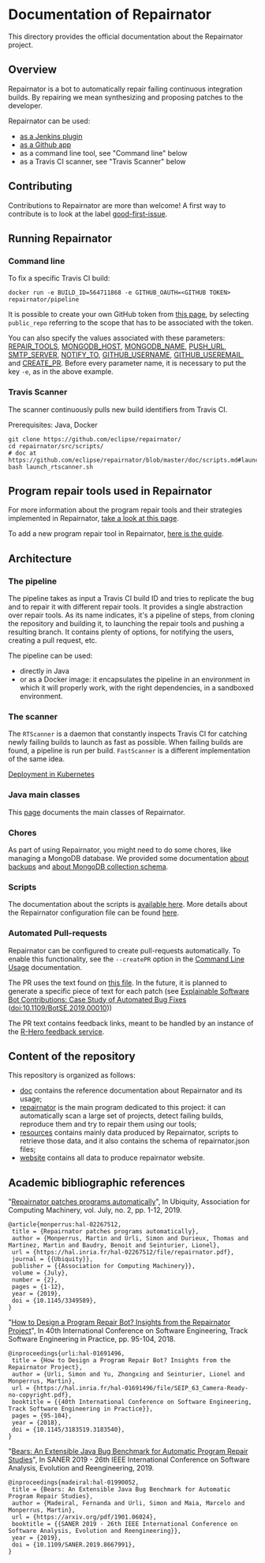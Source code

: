 # Documentation of Repairnator

This directory provides the official documentation about the Repairnator project.

## Overview

Repairnator is a bot to automatically repair failing continuous integration builds. By repairing we mean synthesizing and proposing patches to the developer.

Repairnator can be used:

* [as a Jenkins plugin](https://github.com/eclipse/repairnator/blob/master/doc/repairnator-jenkins-plugin.md)
* [as a Github app](https://github.com/eclipse/repairnator/blob/master/doc/repairnator-github-app.md)
* as a command line tool, see "Command line" below
* as a Travis CI scanner, see "Travis Scanner" below

## Contributing

Contributions to Repairnator are more than welcome!
A first way to contribute is to look at the label [good-first-issue](https://github.com/eclipse/repairnator/labels/good-first-issue).

## Running Repairnator

### Command line

To fix a specific Travis CI build:

```
docker run -e BUILD_ID=564711868 -e GITHUB_OAUTH=<GITHUB TOKEN> repairnator/pipeline
```

It is possible to create your own GitHub token from [this page](https://github.com/settings/tokens), by selecting `public_repo` referring to the scope that has to be associated with the token.

You can also specify the values associated with these parameters: [REPAIR_TOOLS](https://github.com/eclipse/repairnator/blob/a78745d1f6c0cf4d356cfc20485030fc0f18eb79/doc/repairnator-config.md#repair_tools), [MONGODB_HOST](https://github.com/eclipse/repairnator/blob/a78745d1f6c0cf4d356cfc20485030fc0f18eb79/doc/repairnator-config.md#mongodb_host), [MONGODB_NAME](https://github.com/eclipse/repairnator/blob/a78745d1f6c0cf4d356cfc20485030fc0f18eb79/doc/repairnator-config.md#mongodb_name), [PUSH_URL](https://github.com/eclipse/repairnator/blob/a78745d1f6c0cf4d356cfc20485030fc0f18eb79/doc/repairnator-config.md#push_url), [SMTP_SERVER](https://github.com/eclipse/repairnator/blob/a78745d1f6c0cf4d356cfc20485030fc0f18eb79/doc/repairnator-config.md#smtp_server), [NOTIFY_TO](https://github.com/eclipse/repairnator/blob/a78745d1f6c0cf4d356cfc20485030fc0f18eb79/doc/repairnator-config.md#notify_to), [GITHUB_USERNAME](https://github.com/eclipse/repairnator/blob/a78745d1f6c0cf4d356cfc20485030fc0f18eb79/doc/repairnator-config.md#github_username), [GITHUB_USEREMAIL](https://github.com/eclipse/repairnator/blob/a78745d1f6c0cf4d356cfc20485030fc0f18eb79/doc/repairnator-config.md#github_useremail), and [CREATE_PR](https://github.com/eclipse/repairnator/blob/a78745d1f6c0cf4d356cfc20485030fc0f18eb79/doc/repairnator-config.md#create_pr). Before every parameter name, it is necessary to put the key `-e`, as in the above example.

### Travis Scanner

The scanner continuously pulls new build identifiers from Travis CI.

Prerequisites: Java, Docker

```
git clone https://github.com/eclipse/repairnator/
cd repairnator/src/scripts/
# doc at https://github.com/eclipse/repairnator/blob/master/doc/scripts.md#launch_rtscannersh
bash launch_rtscanner.sh
```

## Program repair tools used in Repairnator
 
For more information about the program repair tools and their strategies implemented in Repairnator, [take a look at this page](repair-tools.md).

To add a new program repair tool in Repairnator, [here is the guide](add-repair-tool.md).

## Architecture

### The pipeline

The pipeline takes as input a Travis CI build ID and tries to replicate the bug and to repair it with different repair tools. It provides a single abstraction over repair tools. As its name indicates, it's a pipeline of steps, from cloning the repository and building it, to launching the repair tools and pushing a resulting branch. It contains plenty of options, for notifying the users, creating a pull request, etc.

The pipeline can be used:
* directly in Java
* or as a Docker image: it encapsulates the pipeline in an environment in which it will properly work, with the right dependencies, in a sandboxed environment.

### The scanner

The `RTScanner` is a daemon that constantly inspects Travis CI for catching newly failing builds to launch as fast as possible. When failing builds are found, a pipeline is run per build. `FastScanner` is a different implementation of the same idea.

[Deployment in Kubernetes](https://github.com/eclipse/repairnator/blob/master/doc/repairnator-kubernetes.md)

### Java main classes

This [page](main-classes.md) documents the main classes of Repairnator.

### Chores

As part of using Repairnator, you might need to do some chores, like managing a MongoDB database.
We provided some documentation [about backups](chore/managedb.md) and [about MongoDB collection schema](chore/mongo).

### Scripts

The documentation about the scripts is [available here](scripts.md). More details about the Repairnator configuration file can be found [here](repairnator-config.md).


### Automated Pull-requests

Repairnator can be configured to create pull-requests automatically.
To enable this functionality, see the `--createPR` option in the [Command Line Usage](https://github.com/eclipse/repairnator/blob/master/doc/main-classes.md) documentation.

The PR uses the text found on [this file](https://github.com/eclipse/repairnator/blob/master/src/repairnator-pipeline/src/main/resources/R-Hero-PR-text.MD). In the future, it is planned to generate a specific piece of text for each patch (see [Explainable Software Bot Contributions: Case Study of Automated Bug Fixes](http://arxiv.org/pdf/1905.02597) ([doi:10.1109/BotSE.2019.00010](https://doi.org/10.1109/BotSE.2019.00010)))

The PR text contains feedback links, meant to be handled by an instance of the [R-Hero feedback service](https://github.com/repairnator/r-hero-feedback-service).

## Content of the repository

This repository is organized as follows:

  * [doc](../doc) contains the reference documentation about Repairnator and its usage;
  * [repairnator](../repairnator) is the main program dedicated to this project: it can automatically scan a large set of projects, detect failing builds, reproduce them and try to repair them using our tools;
  * [resources](../resources) contains mainly data produced by Repairnator, scripts to retrieve those data, and it also contains the schema of repairnator.json files;
  * [website](../website) contains all data to produce repairnator website.

## Academic bibliographic references

"[Repairnator patches programs automatically](https://ubiquity.acm.org/article.cfm?id=3349589)", In Ubiquity, Association for Computing Machinery, vol. July, no. 2, pp. 1-12, 2019. 

```
@article{monperrus:hal-02267512,
 title = {Repairnator patches programs automatically},
 author = {Monperrus, Martin and Urli, Simon and Durieux, Thomas and Martinez, Martin and Baudry, Benoit and Seinturier, Lionel},
 url = {https://hal.inria.fr/hal-02267512/file/repairnator.pdf},
 journal = {{Ubiquity}},
 publisher = {{Association for Computing Machinery}},
 volume = {July},
 number = {2},
 pages = {1-12},
 year = {2019},
 doi = {10.1145/3349589},
}
```

"[How to Design a Program Repair Bot? Insights from the Repairnator Project](https://hal.inria.fr/hal-01691496/file/SEIP_63_Camera-Ready-no-copyright.pdf)", In 40th International Conference on Software Engineering, Track Software Engineering in Practice, pp. 95-104, 2018. 

```
@inproceedings{urli:hal-01691496,
 title = {How to Design a Program Repair Bot? Insights from the Repairnator Project},
 author = {Urli, Simon and Yu, Zhongxing and Seinturier, Lionel and Monperrus, Martin},
 url = {https://hal.inria.fr/hal-01691496/file/SEIP_63_Camera-Ready-no-copyright.pdf},
 booktitle = {{40th International Conference on Software Engineering, Track Software Engineering in Practice}},
 pages = {95-104},
 year = {2018},
 doi = {10.1145/3183519.3183540},
}

```

"[Bears: An Extensible Java Bug Benchmark for Automatic Program Repair Studies](https://arxiv.org/pdf/1901.06024)", In SANER 2019 - 26th IEEE International Conference on Software Analysis, Evolution and Reengineering, 2019. 

```
@inproceedings{madeiral:hal-01990052,
 title = {Bears: An Extensible Java Bug Benchmark for Automatic Program Repair Studies},
 author = {Madeiral, Fernanda and Urli, Simon and Maia, Marcelo and Monperrus, Martin},
 url = {https://arxiv.org/pdf/1901.06024},
 booktitle = {{SANER 2019 - 26th IEEE International Conference on Software Analysis, Evolution and Reengineering}},
 year = {2019},
 doi = {10.1109/SANER.2019.8667991},
}
```
